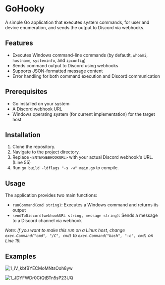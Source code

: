 # GoHooky

A simple Go application that executes system commands, for user and device enumeration, and sends the output to Discord via webhooks.

## Features

- Executes Windows command-line commands (by defautlt, `whoami`, `hostname`, `systeminfo`, and `ipconfig`)
- Sends command output to Discord using webhooks
- Supports JSON-formatted message content
- Error handling for both command execution and Discord communication

## Prerequisites

- Go installed on your system
- A Discord webhook URL
- Windows operating system (for current implementation) for the target host

## Installation

1. Clone the repository.
2. Navigate to the project directory.
3. Replace `<ENTERWEBHOOKURL>` with your actual Discord webhook's URL. (Line 55)
3. Run `go build -ldflags "-s -w" main.go` to compile.

## Usage

The application provides two main functions:

- `runCommand(cmd string)`: Executes a Windows command and returns its output
- `sendToDiscord(webhookURL string, message string)`: Sends a message to a Discord channel via webhook

*Note: If you want to make this run on a Linux host, change `exec.Command("cmd", "/C", cmd)` to `exec.Command("bash", "-c", cmd)` on Line 19.*

## Examples

![1_iV_kbfBYECMoMNtsOoh8yw](https://github.com/user-attachments/assets/3bd9e55f-3a91-447a-a1e7-757033c531e8)

![1_JDYFWDr0CtQtBTn5sP23UQ](https://github.com/user-attachments/assets/4bec2c85-2bd9-4ade-896e-459ab3e65eb7)
